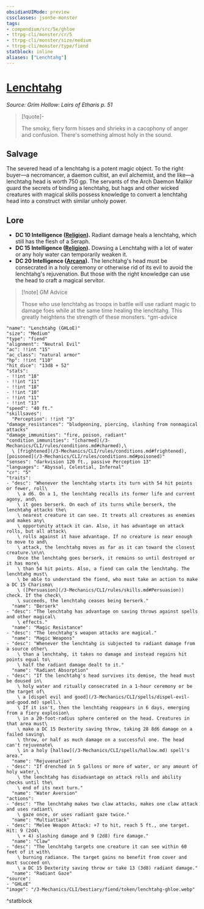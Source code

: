 ```yaml
---
obsidianUIMode: preview
cssclasses: json5e-monster
tags:
- compendium/src/5e/ghloe
- ttrpg-cli/monster/cr/5
- ttrpg-cli/monster/size/medium
- ttrpg-cli/monster/type/fiend
statblock: inline
aliases: ["Lenchtahg"]
---
```

# [Lenchtahg](3-Mechanics\CLI\bestiary\fiend/lenchtahg-ghloe.md)
*Source: Grim Hollow: Lairs of Etharis p. 51*  

> [!quote]-  
> 
> The smoky, fiery form hisses and shrieks in a cacophony of anger and confusion. There's something almost holy in the sound.

## Salvage

The severed head of a lenchtahg is a potent magic object. To the right buyer—a necromancer, a daemon cultist, an evil alchemist, and the like—a lenchtahg head is worth 750 gp. The servants of the Arch Daemon Malikir guard the secrets of binding a lenchtahg, but hags and other wicked creatures with magical skills possess knowledge to convert a lenchtahg head into a construct with similar unholy power.

## Lore

- **DC 10 Intelligence ([Religion](/3-Mechanics/CLI/rules/skills.md#Religion)).** Radiant damage heals a lenchtahg, which still has the flesh of a Seraph.  
- **DC 15 Intelligence ([Religion](/3-Mechanics/CLI/rules/skills.md#Religion)).** Dowsing a Lenchtahg with a lot of water or any holy water can temporarily weaken it.  
- **DC 20 Intelligence ([Arcana](/3-Mechanics/CLI/rules/skills.md#Arcana)).** The lenchtahg's head must be consecrated in a holy ceremony or otherwise rid of its evil to avoid the lenchtahg's rejuvenation. But those with the right knowledge can use the head to craft a magical servitor.  

> [!note] GM Advice
> 
> Those who use lenchtahg as troops in battle will use radiant magic to damage foes while at the same time healing the lenchtahg. This greatly heightens the strength of these monsters.
^gm-advice

```statblock
"name": "Lenchtahg (GHLoE)"
"size": "Medium"
"type": "fiend"
"alignment": "Neutral Evil"
"ac": !!int "15"
"ac_class": "natural armor"
"hp": !!int "110"
"hit_dice": "13d8 + 52"
"stats":
- !!int "18"
- !!int "11"
- !!int "18"
- !!int "10"
- !!int "11"
- !!int "13"
"speed": "40 ft."
"skillsaves":
  "Perception": !!int "3"
"damage_resistances": "bludgeoning, piercing, slashing from nonmagical attacks"
"damage_immunities": "fire, poison, radiant"
"condition_immunities": "[charmed](/3-Mechanics/CLI/rules/conditions.md#charmed),\
  \ [frightened](/3-Mechanics/CLI/rules/conditions.md#frightened), [poisoned](/3-Mechanics/CLI/rules/conditions.md#poisoned)"
"senses": "darkvision 120 ft., passive Perception 13"
"languages": "Abyssal, Celestial, Infernal"
"cr": "5"
"traits":
- "desc": "Whenever the lenchtahg starts its turn with 54 hit points or fewer, roll\
    \ a d6. On a 1, the lenchtahg recalls its former life and current agony, and\
    \ it goes berserk. On each of its turns while berserk, the lenchtahg attacks the\
    \ nearest creature it can see. It treats all creatures as enemies and makes any\
    \ opportunity attack it can. Also, it has advantage on attack rolls, but all attack\
    \ rolls against it have advantage. If no creature is near enough to move to and\
    \ attack, the lenchtahg moves as far as it can toward the closest creature.\n\n\
    Once the lenchtahg goes berserk, it remains so until destroyed or it has more\
    \ than 54 hit points. Also, a fiend can calm the lenchtahg. The lenchtahg must\
    \ be able to understand the fiend, who must take an action to make a DC 15 Charisma\
    \ ([Persuasion](/3-Mechanics/CLI/rules/skills.md#Persuasion)) check. If the check\
    \ succeeds, the lenchtahg ceases being berserk."
  "name": "Berserk"
- "desc": "The lenchtahg has advantage on saving throws against spells and other magical\
    \ effects."
  "name": "Magic Resistance"
- "desc": "The lenchtahg's weapon attacks are magical."
  "name": "Magic Weapons"
- "desc": "Whenever the lenchtahg is subjected to radiant damage from a source other\
    \ than a lenchtahg, it takes no damage and instead regains hit points equal to\
    \ half the radiant damage dealt to it."
  "name": "Radiant Absorption"
- "desc": "If the lenchtahg's head survives its demise, the head must be doused in\
    \ holy water and ritually consecrated in a 1-hour ceremony or be the target of\
    \ a [dispel evil and good](/3-Mechanics/CLI/spells/dispel-evil-and-good.md) spell.\
    \ If it isn't, then the lenchtahg reappears in 6 days, emerging from a fiery explosion\
    \ in a 20-foot-radius sphere centered on the head. Creatures in that area must\
    \ make a DC 15 Dexterity saving throw, taking 28 8d6 damage on a failed saving\
    \ throw, or half as much damage on a successful one. The head can't rejuvenate\
    \ in a holy [hallow](/3-Mechanics/CLI/spells/hallow.md) spell's area."
  "name": "Rejuvenation"
- "desc": "If drenched in 5 gallons or more of water, or any amount of holy water,\
    \ the lenchtahg has disadvantage on attack rolls and ability checks until the\
    \ end of its next turn."
  "name": "Water Aversion"
"actions":
- "desc": "The lenchtahg makes two claw attacks, makes one claw attack and uses radiant\
    \ gaze once, or uses radiant gaze twice."
  "name": "Multiattack"
- "desc": "Melee Weapon Attack: +7 to hit, reach 5 ft., one target. Hit: 9 (2d4\
    \ + 4) slashing damage and 9 (2d8) fire damage."
  "name": "Claw"
- "desc": "The lenchtahg targets one creature it can see within 60 feet of it with\
    \ burning radiance. The target gains no benefit from cover and must succeed on\
    \ a DC 15 Dexterity saving throw or take 13 (3d8) radiant damage."
  "name": "Radiant Gaze"
"source":
- "GHLoE"
"image": "/3-Mechanics/CLI/bestiary/fiend/token/lenchtahg-ghloe.webp"
```
^statblock